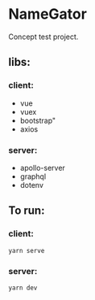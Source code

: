 # NameGator
Concept test project.

## libs:

### client:
* vue
* vuex
* bootstrap"
* axios

### server:
* apollo-server
* graphql
* dotenv

## To run:

### client:
```
yarn serve
```

### server:
```
yarn dev
```

